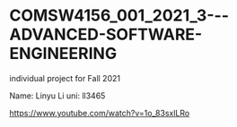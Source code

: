 # COMSW4156_001_2021_3---ADVANCED-SOFTWARE-ENGINEERING
individual project for Fall 2021


Name: Linyu Li
uni: ll3465

https://www.youtube.com/watch?v=1o_83sxlLRo
